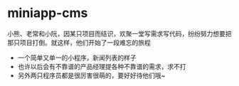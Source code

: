 # miniapp-cms
小熊、老常和小阮，因某只项目而结识，欢聚一堂写需求写代码，纷纷努力想要把那只项目打倒。就这样，他们开始了一段难忘的旅程
- 一个简单又单一的小程序，新闻列表的样子
- 也许以后会有不靠谱的产品经理提各种不靠谱的需求，求不打
- 另外两只程序员都是很厉害很萌的，要好好待他们哦~

